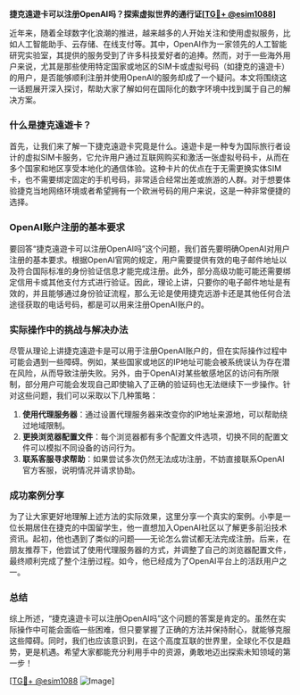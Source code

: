 **捷克遠遊卡可以注册OpenAI吗？探索虚拟世界的通行证[[TG💪+ @esim1088](https://t.me/s/esim1088)]**

近年来，随着全球数字化浪潮的推进，越来越多的人开始关注和使用虚拟服务，比如人工智能助手、云存储、在线支付等。其中，OpenAI作为一家领先的人工智能研究实验室，其提供的服务受到了许多科技爱好者的追捧。然而，对于一些海外用户来说，尤其是那些使用特定国家或地区的SIM卡或虚拟号码（如捷克的遠遊卡）的用户，是否能够顺利注册并使用OpenAI的服务却成了一个疑问。本文将围绕这一话题展开深入探讨，帮助大家了解如何在国际化的数字环境中找到属于自己的解决方案。

### 什么是捷克遠遊卡？

首先，让我们来了解一下捷克遠遊卡究竟是什么。遠遊卡是一种专为国际旅行者设计的虚拟SIM卡服务，它允许用户通过互联网购买和激活一张虚拟号码卡，从而在多个国家和地区享受本地化的通信体验。这种卡片的优点在于无需更换实体SIM卡，也不需要绑定固定的手机号码，非常适合经常出差或旅游的人群。对于想要体验捷克当地网络环境或者希望拥有一个欧洲号码的用户来说，这是一种非常便捷的选择。

### OpenAI账户注册的基本要求

要回答“捷克遠遊卡可以注册OpenAI吗”这个问题，我们首先要明确OpenAI对用户注册的基本要求。根据OpenAI官网的规定，用户需要提供有效的电子邮件地址以及符合国际标准的身份验证信息才能完成注册。此外，部分高级功能可能还需要绑定信用卡或其他支付方式进行验证。因此，理论上讲，只要你的电子邮件地址是有效的，并且能够通过身份验证流程，那么无论是使用捷克远游卡还是其他任何合法途径获取的电话号码，都是可以用来注册OpenAI账户的。

### 实际操作中的挑战与解决办法

尽管从理论上讲捷克遠遊卡是可以用于注册OpenAI账户的，但在实际操作过程中可能会遇到一些障碍。例如，某些国家或地区的IP地址可能会被系统误认为存在潜在风险，从而导致注册失败。另外，由于OpenAI对某些敏感地区的访问有所限制，部分用户可能会发现自己即使输入了正确的验证码也无法继续下一步操作。针对这些问题，我们可以采取以下几种策略：

1. **使用代理服务器**：通过设置代理服务器来改变你的IP地址来源地，可以帮助绕过地域限制。
2. **更换浏览器配置文件**：每个浏览器都有多个配置文件选项，切换不同的配置文件可以模拟不同设备的访问行为。
3. **联系客服寻求帮助**：如果尝试多次仍然无法成功注册，不妨直接联系OpenAI官方客服，说明情况并请求协助。

### 成功案例分享

为了让大家更好地理解上述方法的实际效果，这里分享一个真实的案例。小李是一位长期居住在捷克的中国留学生，他一直想加入OpenAI社区以了解更多前沿技术资讯。起初，他也遇到了类似的问题——无论怎么尝试都无法完成注册。后来，在朋友推荐下，他尝试了使用代理服务器的方式，并调整了自己的浏览器配置文件，最终顺利完成了整个注册过程。如今，他已经成为了OpenAI平台上的活跃用户之一。

### 总结

综上所述，“捷克遠遊卡可以注册OpenAI吗”这个问题的答案是肯定的。虽然在实际操作中可能会面临一些困难，但只要掌握了正确的方法并保持耐心，就能够克服这些障碍。同时，我们也应该意识到，在这个高度互联的世界里，全球化不仅是趋势，更是机遇。希望大家都能充分利用手中的资源，勇敢地迈出探索未知领域的第一步！

[[TG💪+ @esim1088](https://t.me/s/esim1088) ![Image](https://i.postimg.cc/4NQfJmqS/Snipaste-2025-05-13-00-14-12.png)]